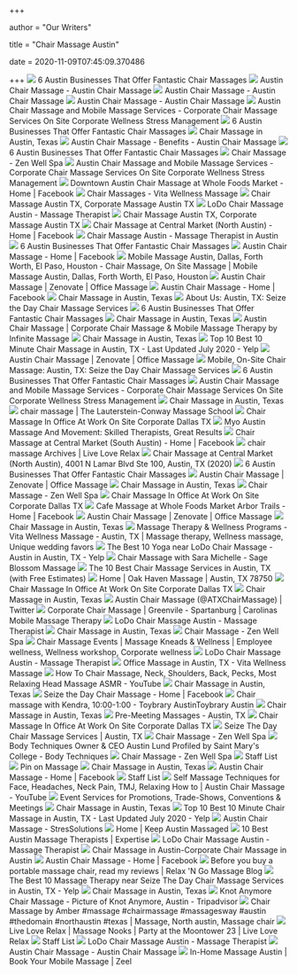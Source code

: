 +++
        
author = "Our Writers"
        
title = "Chair Massage Austin"
        
date = 2020-11-09T07:45:09.370486
        
+++
[ ![](https://austinot.com/wp-content/uploads/2019/01/Serenity-Wellness-Mobile-Massage-Therapists.jpg)](https://austinot.com/wp-content/uploads/2019/01/Serenity-Wellness-Mobile-Massage-Therapists.jpg) 6 Austin Businesses That Offer Fantastic Chair Massages
[ ![](https://www.austinchairmassage.com/uploads/3/4/4/8/34483466/editor/austin-chair-massage-therapists-meera-cobi-lindsay-katy-cheryl-v2_1.jpg?1531322776)](https://www.austinchairmassage.com/uploads/3/4/4/8/34483466/editor/austin-chair-massage-therapists-meera-cobi-lindsay-katy-cheryl-v2_1.jpg?1531322776) Austin Chair Massage - Austin Chair Massage
[ ![](http://austinchairmassage.com/uploads/3/4/4/8/34483466/3929399_orig.jpg)](http://austinchairmassage.com/uploads/3/4/4/8/34483466/3929399_orig.jpg) Austin Chair Massage - Austin Chair Massage
[ ![](https://www.austinchairmassage.com/uploads/3/4/4/8/34483466/austin-chair-massage-katy-massage-therapist-mobile-massage_orig.jpg)](https://www.austinchairmassage.com/uploads/3/4/4/8/34483466/austin-chair-massage-katy-massage-therapist-mobile-massage_orig.jpg) Austin Chair Massage - Austin Chair Massage
[ ![](https://bodyworkalternatives.com/wp-content/uploads/2015/11/austin-corporate-chair-massage-workplace.png)](https://bodyworkalternatives.com/wp-content/uploads/2015/11/austin-corporate-chair-massage-workplace.png) Austin Chair Massage and Mobile Massage Services - Corporate Chair Massage  Services On Site Corporate Wellness Stress Management
[ ![](https://austinot.com/wp-content/uploads/2019/01/Seize-the-Day-Chair-Massage-Somnio-1024x768.jpg)](https://austinot.com/wp-content/uploads/2019/01/Seize-the-Day-Chair-Massage-Somnio-1024x768.jpg) 6 Austin Businesses That Offer Fantastic Chair Massages
[ ![](https://lodochairmassage.com/userfiles/1463/images/service-office-chair-massage.jpg)](https://lodochairmassage.com/userfiles/1463/images/service-office-chair-massage.jpg) Chair Massage in Austin, Texas
[ ![](http://austinchairmassage.com/uploads/3/4/4/8/34483466/2613113.jpg)](http://austinchairmassage.com/uploads/3/4/4/8/34483466/2613113.jpg) Austin Chair Massage - Benefits - Austin Chair Massage
[ ![](https://austinot.com/wp-content/uploads/2019/01/Zen-Well-Chair-Massage.jpg)](https://austinot.com/wp-content/uploads/2019/01/Zen-Well-Chair-Massage.jpg) 6 Austin Businesses That Offer Fantastic Chair Massages
[ ![](https://www.zenwell.com/wp-content/uploads/2016/04/ZenWell-5-376x250.jpg)](https://www.zenwell.com/wp-content/uploads/2016/04/ZenWell-5-376x250.jpg) Chair Massage - Zen Well Spa
[ ![](https://i2.wp.com/bodyworkalternatives.com/wp-content/uploads/2015/11/austin-corporate-chair-massage-employee-health-fairs-trade-show-texas.png?ssl=1)](https://i2.wp.com/bodyworkalternatives.com/wp-content/uploads/2015/11/austin-corporate-chair-massage-employee-health-fairs-trade-show-texas.png?ssl=1) Austin Chair Massage and Mobile Massage Services - Corporate Chair Massage  Services On Site Corporate Wellness Stress Management
[ ![](https://lookaside.fbsbx.com/lookaside/crawler/media/?media_id=296147687705153)](https://lookaside.fbsbx.com/lookaside/crawler/media/?media_id=296147687705153) Downtown Austin Chair Massage at Whole Foods Market - Home | Facebook
[ ![](https://static.spacecrafted.com/e56223bd68954f7d9aeb9fc1d8e08512/i/bee65eff13644362b39708449c4fd0c5/1/4SoifmQp45JMgBnHp7ed2/Copy%20of%20Chair.Massage.Austin.jpeg)](https://static.spacecrafted.com/e56223bd68954f7d9aeb9fc1d8e08512/i/bee65eff13644362b39708449c4fd0c5/1/4SoifmQp45JMgBnHp7ed2/Copy%20of%20Chair.Massage.Austin.jpeg) Chair Massages - Vita Wellness Massage
[ ![](https://massageintegration.com/wp-content/uploads/2020/02/Chair-Massage-At-Work-Corporate-Chair-Massage-Dallas-Fort-Worth-Austin-Houston-San-Antonio-TX-Massage-Integration.jpg)](https://massageintegration.com/wp-content/uploads/2020/02/Chair-Massage-At-Work-Corporate-Chair-Massage-Dallas-Fort-Worth-Austin-Houston-San-Antonio-TX-Massage-Integration.jpg) Chair Massage Austin TX, Corporate Massage Austin TX
[ ![](https://lh3.googleusercontent.com/NkPl7UejkJjCu2SyBLQcGOCGp8dNV_JPE9Dc1m5Fg1nkvFqXF8zRP29d6hA0zl1_acCLK2EiJ4ZHL6E2JQ=w1080-h608-p-no-v0)](https://lh3.googleusercontent.com/NkPl7UejkJjCu2SyBLQcGOCGp8dNV_JPE9Dc1m5Fg1nkvFqXF8zRP29d6hA0zl1_acCLK2EiJ4ZHL6E2JQ=w1080-h608-p-no-v0) LoDo Chair Massage Austin - Massage Therapist
[ ![](https://massageintegration.com/wp-content/uploads/2017/10/Chair-Massage-Austin-Corporate-Massage-Office-Massage-Events.jpg)](https://massageintegration.com/wp-content/uploads/2017/10/Chair-Massage-Austin-Corporate-Massage-Office-Massage-Events.jpg) Chair Massage Austin TX, Corporate Massage Austin TX
[ ![](https://lookaside.fbsbx.com/lookaside/crawler/media/?media_id=1947921438563018)](https://lookaside.fbsbx.com/lookaside/crawler/media/?media_id=1947921438563018) Chair Massage at Central Market (North Austin) - Home | Facebook
[ ![](https://lh3.googleusercontent.com/yhXvjM7wnSo46Wl47Y5cEUdCYy59BzVRo8HkCfdk1GU63RGjvErAzS9DwjIXOJpbrSKS5w0PX1_xN4pE=w1080-h608-p-no-v0)](https://lh3.googleusercontent.com/yhXvjM7wnSo46Wl47Y5cEUdCYy59BzVRo8HkCfdk1GU63RGjvErAzS9DwjIXOJpbrSKS5w0PX1_xN4pE=w1080-h608-p-no-v0) Chair Massage Austin - Massage Therapist in Austin
[ ![](https://austinot.com/wp-content/uploads/2019/01/Austin-Chair-Massage-Meera-Hoffman-e1547736162956.jpg)](https://austinot.com/wp-content/uploads/2019/01/Austin-Chair-Massage-Meera-Hoffman-e1547736162956.jpg) 6 Austin Businesses That Offer Fantastic Chair Massages
[ ![](https://lookaside.fbsbx.com/lookaside/crawler/media/?media_id=835158083275853)](https://lookaside.fbsbx.com/lookaside/crawler/media/?media_id=835158083275853) Austin Chair Massage - Home | Facebook
[ ![](https://img1.wsimg.com/isteam/ip/de5fb9be-d378-4de2-99cb-ecbdb1a17b13/images.jpeg/:/cr=t:0%25,l:0%25,w:100%25,h:100%25/rs=w:400,cg:true)](https://img1.wsimg.com/isteam/ip/de5fb9be-d378-4de2-99cb-ecbdb1a17b13/images.jpeg/:/cr=t:0%25,l:0%25,w:100%25,h:100%25/rs=w:400,cg:true) Mobile Massage Austin, Dallas, Forth Worth, El Paso, Houston - Chair Massage,  On Site Massage | Mobile Massage Austin, Dallas, Forth Worth, El Paso,  Houston
[ ![](https://zenovate.com/wp-content/uploads/2020/02/Amelia_033-full-3.jpg)](https://zenovate.com/wp-content/uploads/2020/02/Amelia_033-full-3.jpg) Austin Chair Massage | Zenovate | Office Massage
[ ![](https://lookaside.fbsbx.com/lookaside/crawler/media/?media_id=209122882546046)](https://lookaside.fbsbx.com/lookaside/crawler/media/?media_id=209122882546046) Austin Chair Massage - Home | Facebook
[ ![](https://lodochairmassage.com/userfiles/1463/images/massage-thumb-1.jpg)](https://lodochairmassage.com/userfiles/1463/images/massage-thumb-1.jpg) Chair Massage in Austin, Texas
[ ![](https://seizethedaymassage.com/wordpress1/wp-content/uploads/2015/09/LoganElbowThumbsup_300px.jpg)](https://seizethedaymassage.com/wordpress1/wp-content/uploads/2015/09/LoganElbowThumbsup_300px.jpg) About Us: Austin, TX: Seize the Day Chair Massage Services
[ ![](https://austinot.com/wp-content/uploads/2019/01/A-Healers-Touch-Chair-Massage-Copy.jpg)](https://austinot.com/wp-content/uploads/2019/01/A-Healers-Touch-Chair-Massage-Copy.jpg) 6 Austin Businesses That Offer Fantastic Chair Massages
[ ![](https://lodochairmassage.com/userfiles/1463/images/austin-massage-jen.jpg)](https://lodochairmassage.com/userfiles/1463/images/austin-massage-jen.jpg) Chair Massage in Austin, Texas
[ ![](https://www.infinitemassage.com/wp-content/uploads/2019/01/header_atlanta-624x184.jpg)](https://www.infinitemassage.com/wp-content/uploads/2019/01/header_atlanta-624x184.jpg) Austin Chair Massage | Corporate Chair Massage & Mobile Massage Therapy by  Infinite Massage
[ ![](https://lodochairmassage.com/userfiles/1463/images/DSC_0014.JPG?t=20190308120317)](https://lodochairmassage.com/userfiles/1463/images/DSC_0014.JPG?t=20190308120317) Chair Massage in Austin, Texas
[ ![](https://s3-media0.fl.yelpcdn.com/bphoto/mcGy-JN1_GmzKR2cOLIG9A/ls.jpg)](https://s3-media0.fl.yelpcdn.com/bphoto/mcGy-JN1_GmzKR2cOLIG9A/ls.jpg) Top 10 Best 10 Minute Chair Massage in Austin, TX - Last Updated July 2020  - Yelp
[ ![](https://zenovate.com/wp-content/uploads/2020/02/DSC02042-1-scaled.jpg)](https://zenovate.com/wp-content/uploads/2020/02/DSC02042-1-scaled.jpg) Austin Chair Massage | Zenovate | Office Massage
[ ![](https://seizethedaymassage.com/wordpress1/wp-content/uploads/2016/08/logo_new1.png)](https://seizethedaymassage.com/wordpress1/wp-content/uploads/2016/08/logo_new1.png) Mobile, On-Site Chair Massage: Austin, TX: Seize the Day Chair Massage  Services
[ ![](https://austinot.com/wp-content/uploads/2019/01/Myo-Massage-Bodywork-and-Acupuncture.jpg)](https://austinot.com/wp-content/uploads/2019/01/Myo-Massage-Bodywork-and-Acupuncture.jpg) 6 Austin Businesses That Offer Fantastic Chair Massages
[ ![](https://i0.wp.com/bodyworkalternatives.com/wp-content/uploads/2015/11/austin-corporate-chair-massage-book-now-proposal-rates-contract.png?resize=600%2C200&ssl=1)](https://i0.wp.com/bodyworkalternatives.com/wp-content/uploads/2015/11/austin-corporate-chair-massage-book-now-proposal-rates-contract.png?resize=600%2C200&ssl=1) Austin Chair Massage and Mobile Massage Services - Corporate Chair Massage  Services On Site Corporate Wellness Stress Management
[ ![](https://lodochairmassage.com/userfiles/1463/images/Stock301.jpeg?t=20190718090734)](https://lodochairmassage.com/userfiles/1463/images/Stock301.jpeg?t=20190718090734) Chair Massage in Austin, Texas
[ ![](https://i0.wp.com/www.tlcmassageschool.com/wp-content/uploads/2018/07/chair-massage-e1532614582892.png?resize=350%2C245&ssl=1)](https://i0.wp.com/www.tlcmassageschool.com/wp-content/uploads/2018/07/chair-massage-e1532614582892.png?resize=350%2C245&ssl=1) chair massage | The Lauterstein-Conway Massage School
[ ![](https://cdn.shortpixel.ai/client/q_glossy,ret_img/https://massageintegration.com/wp-content/uploads/2020/02/Massage-At-Work-Chair-Massage-Corporate-Massage-Dallas-Fort-Worth-Austin-Houston-San-Antonio-TX.jpg)](https://cdn.shortpixel.ai/client/q_glossy,ret_img/https://massageintegration.com/wp-content/uploads/2020/02/Massage-At-Work-Chair-Massage-Corporate-Massage-Dallas-Fort-Worth-Austin-Houston-San-Antonio-TX.jpg) Chair Massage In Office At Work On Site Corporate Dallas TX
[ ![](https://myoaustin.com/wp-content/uploads/2019/12/Austin-floor-barre-instructor-Rachel-Meador.jpg)](https://myoaustin.com/wp-content/uploads/2019/12/Austin-floor-barre-instructor-Rachel-Meador.jpg) Myo Austin Massage And Movement: Skilled Therapists, Great Results
[ ![](https://lookaside.fbsbx.com/lookaside/crawler/media/?media_id=2467908379906720)](https://lookaside.fbsbx.com/lookaside/crawler/media/?media_id=2467908379906720) Chair Massage at Central Market (South Austin) - Home | Facebook
[ ![](https://liveloverelax.com/wp-content/uploads/2019/04/Live-Love-Relax_Wedding_day_Massage_Brides-of-Austin_2019-SASHA10-300x200.jpg)](https://liveloverelax.com/wp-content/uploads/2019/04/Live-Love-Relax_Wedding_day_Massage_Brides-of-Austin_2019-SASHA10-300x200.jpg) chair massage Archives | Live Love Relax
[ ![](https://scontent.fymy1-2.fna.fbcdn.net/v/t1.0-9/p720x720/40526750_1947922631896232_5337998261292630016_o.jpg?_nc_cat=106&_nc_sid=85a577&_nc_ohc=OLixdI2XnGoAX_mepBt&_nc_ht=scontent.fymy1-2.fna&tp=6&oh=12aa78104f22ef4194e55ba243e1ca0c&oe=5FAE1028)](https://scontent.fymy1-2.fna.fbcdn.net/v/t1.0-9/p720x720/40526750_1947922631896232_5337998261292630016_o.jpg?_nc_cat=106&_nc_sid=85a577&_nc_ohc=OLixdI2XnGoAX_mepBt&_nc_ht=scontent.fymy1-2.fna&tp=6&oh=12aa78104f22ef4194e55ba243e1ca0c&oe=5FAE1028) Chair Massage at Central Market (North Austin), 4001 N Lamar Blvd Ste 100,  Austin, TX (2020)
[ ![](https://austinot.com/wp-content/uploads/2019/01/Knot-Anymore-Chair-Massage-Caffe-Teo-1024x768-1-e1548086837488.jpg)](https://austinot.com/wp-content/uploads/2019/01/Knot-Anymore-Chair-Massage-Caffe-Teo-1024x768-1-e1548086837488.jpg) 6 Austin Businesses That Offer Fantastic Chair Massages
[ ![](https://zenovate.com/wp-content/uploads/2020/01/Corporate-Chair-Massage-Local-Pages-4.jpg)](https://zenovate.com/wp-content/uploads/2020/01/Corporate-Chair-Massage-Local-Pages-4.jpg) Austin Chair Massage | Zenovate | Office Massage
[ ![](https://lodochairmassage.com/userfiles/1463/images/massage-thumb-2.jpg)](https://lodochairmassage.com/userfiles/1463/images/massage-thumb-2.jpg) Chair Massage in Austin, Texas
[ ![](https://www.zenwell.com/wp-content/uploads/2015/10/cropped-ZW_square-e14436854983911.jpg)](https://www.zenwell.com/wp-content/uploads/2015/10/cropped-ZW_square-e14436854983911.jpg) Chair Massage - Zen Well Spa
[ ![](https://cdn.shortpixel.ai/client/q_glossy,ret_img,w_300,h_253/https://massageintegration.com/wp-content/uploads/2020/02/Corporate-Chair-Massage-In-Office-At-Work-Dallas-Fort-Worth-Houston-Austin-San-Antonio-TX-by-Massage-Integration-300x253.jpg)](https://cdn.shortpixel.ai/client/q_glossy,ret_img,w_300,h_253/https://massageintegration.com/wp-content/uploads/2020/02/Corporate-Chair-Massage-In-Office-At-Work-Dallas-Fort-Worth-Houston-Austin-San-Antonio-TX-by-Massage-Integration-300x253.jpg) Chair Massage In Office At Work On Site Corporate Dallas TX
[ ![](https://lookaside.fbsbx.com/lookaside/crawler/media/?media_id=1318233914902912)](https://lookaside.fbsbx.com/lookaside/crawler/media/?media_id=1318233914902912) Cafe Massage at Whole Foods Market Arbor Trails - Home | Facebook
[ ![](https://zenovate.com/wp-content/uploads/2020/02/DSC02115-1-scaled.jpg)](https://zenovate.com/wp-content/uploads/2020/02/DSC02115-1-scaled.jpg) Austin Chair Massage | Zenovate | Office Massage
[ ![](https://lodochairmassage.com/userfiles/1463/images/austin-kirsten.jpg)](https://lodochairmassage.com/userfiles/1463/images/austin-kirsten.jpg) Chair Massage in Austin, Texas
[ ![](https://i.pinimg.com/originals/c4/16/c5/c416c52f62349adc78cc1f246142e31b.jpg)](https://i.pinimg.com/originals/c4/16/c5/c416c52f62349adc78cc1f246142e31b.jpg) Massage Therapy & Wellness Programs - Vita Wellness Massage - Austin, TX |  Massage therapy, Wellness massage, Unique wedding favors
[ ![](https://s3-media0.fl.yelpcdn.com/bphoto/UYK9DrmfQIKwcTcsZFhNRA/ls.jpg)](https://s3-media0.fl.yelpcdn.com/bphoto/UYK9DrmfQIKwcTcsZFhNRA/ls.jpg) The Best 10 Yoga near LoDo Chair Massage - Austin in Austin, TX - Yelp
[ ![](https://sageblossommassage.com/wp-content/uploads/2020/03/CHAIR-MASSAGE-1024x407.jpg)](https://sageblossommassage.com/wp-content/uploads/2020/03/CHAIR-MASSAGE-1024x407.jpg) Chair Massage with Sara Michelle - Sage Blossom Massage
[ ![](https://production-next-images-cdn.thumbtack.com/i/399774754386616333/desktop/standard/400square-legacy)](https://production-next-images-cdn.thumbtack.com/i/399774754386616333/desktop/standard/400square-legacy) The 10 Best Chair Massage Services in Austin, TX (with Free Estimates)
[ ![](https://3989ac5bcbe1edfc864a-0a7f10f87519dba22d2dbc6233a731e5.ssl.cf2.rackcdn.com/oakhavenmassageaustin/logo/oak-haven-logo-1/oak-haven-logo-1_600x340.png)](https://3989ac5bcbe1edfc864a-0a7f10f87519dba22d2dbc6233a731e5.ssl.cf2.rackcdn.com/oakhavenmassageaustin/logo/oak-haven-logo-1/oak-haven-logo-1_600x340.png) Home | Oak Haven Massage | Austin, TX 78750
[ ![](https://cdn.shortpixel.ai/client/q_glossy,ret_img,w_300,h_253/https://massageintegration.com/wp-content/uploads/2020/02/Chair-Massage-Therapist-Mobile-Corporate-Massage-At-Work-Dallas-Austin-Houston-San-Antonio-TX.jpg)](https://cdn.shortpixel.ai/client/q_glossy,ret_img,w_300,h_253/https://massageintegration.com/wp-content/uploads/2020/02/Chair-Massage-Therapist-Mobile-Corporate-Massage-At-Work-Dallas-Austin-Houston-San-Antonio-TX.jpg) Chair Massage In Office At Work On Site Corporate Dallas TX
[ ![](https://lodochairmassage.com/userfiles/1463/images/austin-massage-leslie.jpg)](https://lodochairmassage.com/userfiles/1463/images/austin-massage-leslie.jpg) Chair Massage in Austin, Texas
[ ![](https://pbs.twimg.com/media/BmrLQDeCMAAyBN2.jpg)](https://pbs.twimg.com/media/BmrLQDeCMAAyBN2.jpg) Austin Chair Massage (@ATXChairMassage) | Twitter
[ ![](https://www.greenvillespartanburgmobilemassage.com/wp-content/uploads/2012/08/corporate.jpg)](https://www.greenvillespartanburgmobilemassage.com/wp-content/uploads/2012/08/corporate.jpg) Corporate Chair Massage | Greenvile - Spartanburg | Carolinas Mobile Massage  Therapy
[ ![](https://lh3.googleusercontent.com/qV7RALdk36QMk3rn6XIsEdc2vDDu2W9Ra0kJQmiZphvREcy83hOXF_e0vi47PbnlKwTkkdvy4snUN1WIaw=w768-h768-n-o-v1)](https://lh3.googleusercontent.com/qV7RALdk36QMk3rn6XIsEdc2vDDu2W9Ra0kJQmiZphvREcy83hOXF_e0vi47PbnlKwTkkdvy4snUN1WIaw=w768-h768-n-o-v1) LoDo Chair Massage Austin - Massage Therapist
[ ![](https://lodochairmassage.com/userfiles/1463/images/choicekinchen.jpg)](https://lodochairmassage.com/userfiles/1463/images/choicekinchen.jpg) Chair Massage in Austin, Texas
[ ![](https://www.zenwell.com/wp-content/uploads/2016/05/relaxation-Awaits-2-820x171.jpeg)](https://www.zenwell.com/wp-content/uploads/2016/05/relaxation-Awaits-2-820x171.jpeg) Chair Massage - Zen Well Spa
[ ![](https://i.pinimg.com/originals/af/02/99/af0299078aab38a836f2049d57c06e76.png)](https://i.pinimg.com/originals/af/02/99/af0299078aab38a836f2049d57c06e76.png) Chair Massage Events | Massage Kneads & Wellness | Employee wellness,  Wellness workshop, Corporate wellness
[ ![](https://lh3.googleusercontent.com/keomJybUb9IzVhj_MHXT7GepWYu9VrbuMIaPAKL2b0CFX2oMQ1UeSEOMHDnIAeYXDLJb7STBnnQryPMZ8Q=w768-h768-n-o-v1)](https://lh3.googleusercontent.com/keomJybUb9IzVhj_MHXT7GepWYu9VrbuMIaPAKL2b0CFX2oMQ1UeSEOMHDnIAeYXDLJb7STBnnQryPMZ8Q=w768-h768-n-o-v1) LoDo Chair Massage Austin - Massage Therapist
[ ![](https://static.spacecrafted.com/e56223bd68954f7d9aeb9fc1d8e08512/i/d48ac1c8aae3470799d3594850d360c1/1/4SoifmQp45JMgBnHp7ed2/77056665c153605d4e108b94267d28ee-c4ead447eea3e65a0fcd35992577d16f.jpg)](https://static.spacecrafted.com/e56223bd68954f7d9aeb9fc1d8e08512/i/d48ac1c8aae3470799d3594850d360c1/1/4SoifmQp45JMgBnHp7ed2/77056665c153605d4e108b94267d28ee-c4ead447eea3e65a0fcd35992577d16f.jpg) Office Massage in Austin, TX - Vita Wellness Massage
[ ![](https://i.ytimg.com/vi/2oYdT67iA9k/maxresdefault.jpg)](https://i.ytimg.com/vi/2oYdT67iA9k/maxresdefault.jpg) How To Chair Massage, Neck, Shoulders, Back, Pecks, Most Relaxing Head  Massage ASMR - YouTube
[ ![](https://lodochairmassage.com/userfiles/1463/images/Photo%20Kathleen(5).jpg?t=20200819080841)](https://lodochairmassage.com/userfiles/1463/images/Photo%20Kathleen(5).jpg?t=20200819080841) Chair Massage in Austin, Texas
[ ![](https://lookaside.fbsbx.com/lookaside/crawler/media/?media_id=655254984503723)](https://lookaside.fbsbx.com/lookaside/crawler/media/?media_id=655254984503723) Seize the Day Chair Massage - Home | Facebook
[ ![](http://toybraryaustin.com/wp-content/uploads/2018/06/Kendra-massage.png)](http://toybraryaustin.com/wp-content/uploads/2018/06/Kendra-massage.png) Chair massage with Kendra, 10:00-1:00 - Toybrary AustinToybrary Austin
[ ![](https://lodochairmassage.com/userfiles/1463/sarahbarnes.jpg)](https://lodochairmassage.com/userfiles/1463/sarahbarnes.jpg) Chair Massage in Austin, Texas
[ ![](https://seizethedaymassage.com/wordpress1/wp-content/uploads/2015/09/lowerbackmassRGB_280w.jpg)](https://seizethedaymassage.com/wordpress1/wp-content/uploads/2015/09/lowerbackmassRGB_280w.jpg) Pre-Meeting Massages - Austin, TX
[ ![](https://cdn.shortpixel.ai/client/q_glossy,ret_img/https://massageintegration.com/wp-content/uploads/2020/02/Chair-Massage-Corporate-Massage-In-Office.jpg)](https://cdn.shortpixel.ai/client/q_glossy,ret_img/https://massageintegration.com/wp-content/uploads/2020/02/Chair-Massage-Corporate-Massage-In-Office.jpg) Chair Massage In Office At Work On Site Corporate Dallas TX
[ ![](https://assets.simpleviewinc.com/simpleview/image/fetch/c_fill,h_362,q_75,w_545/https://assets.simpleviewinc.com/simpleview/image/upload/crm/austin/Seize-the-Day-Listing-Image-be67af8cc3b162c_be67b141-e925-6317-5940f194f70a09c3.jpg)](https://assets.simpleviewinc.com/simpleview/image/fetch/c_fill,h_362,q_75,w_545/https://assets.simpleviewinc.com/simpleview/image/upload/crm/austin/Seize-the-Day-Listing-Image-be67af8cc3b162c_be67b141-e925-6317-5940f194f70a09c3.jpg) Seize The Day Chair Massage Services | Austin, TX
[ ![](https://www.zenwell.com/wp-content/uploads/2014/09/scalp-massage.png)](https://www.zenwell.com/wp-content/uploads/2014/09/scalp-massage.png) Chair Massage - Zen Well Spa
[ ![](https://bodytechniques.com/wp-content/uploads/elementor/thumbs/Austin-Massage-Min-ojbwgd04xzmsbqiug67vnen5rbdvwiuld8r1xbjzbc.jpg)](https://bodytechniques.com/wp-content/uploads/elementor/thumbs/Austin-Massage-Min-ojbwgd04xzmsbqiug67vnen5rbdvwiuld8r1xbjzbc.jpg) Body Techniques Owner & CEO Austin Lund Profiled by Saint Mary's College -  Body Techniques
[ ![](https://www.zenwell.com/wp-content/uploads/2016/05/chair-massage-review.jpeg)](https://www.zenwell.com/wp-content/uploads/2016/05/chair-massage-review.jpeg) Chair Massage - Zen Well Spa
[ ![](https://mindbodyapp.s3.amazonaws.com/staff/oakhavenmassageaustin_staff_100000251_40445.jpeg)](https://mindbodyapp.s3.amazonaws.com/staff/oakhavenmassageaustin_staff_100000251_40445.jpeg) Staff List
[ ![](https://i.pinimg.com/originals/8f/00/b9/8f00b979e847bc4f9c14c3be3e23e909.jpg)](https://i.pinimg.com/originals/8f/00/b9/8f00b979e847bc4f9c14c3be3e23e909.jpg) Pin on Massage
[ ![](https://lodochairmassage.com/userfiles/1463/images/austin-li.jpg)](https://lodochairmassage.com/userfiles/1463/images/austin-li.jpg) Chair Massage in Austin, Texas
[ ![](https://lookaside.fbsbx.com/lookaside/crawler/media/?media_id=556752084425112)](https://lookaside.fbsbx.com/lookaside/crawler/media/?media_id=556752084425112) Austin Chair Massage - Home | Facebook
[ ![](https://mindbodyapp.s3.amazonaws.com/staff/oakhavenmassageaustin_staff_100000253_45944.jpeg)](https://mindbodyapp.s3.amazonaws.com/staff/oakhavenmassageaustin_staff_100000253_45944.jpeg) Staff List
[ ![](https://i.ytimg.com/vi/co19vWFJZ90/maxresdefault.jpg)](https://i.ytimg.com/vi/co19vWFJZ90/maxresdefault.jpg) Self Massage Techniques for Face, Headaches, Neck Pain, TMJ, Relaxing How  to | Austin Chair Massage - YouTube
[ ![](http://www.stressrecess.com/wp-content/uploads/2012/10/chair-massage-trade-show-s1-corp.jpg)](http://www.stressrecess.com/wp-content/uploads/2012/10/chair-massage-trade-show-s1-corp.jpg) Event Services for Promotions, Trade-Shows, Conventions & Meetings
[ ![](https://lodochairmassage.com/userfiles/1463/images/lodo-chair-massage-location-city.jpg)](https://lodochairmassage.com/userfiles/1463/images/lodo-chair-massage-location-city.jpg) Chair Massage in Austin, Texas
[ ![](https://s3-media0.fl.yelpcdn.com/bphoto/utG0EP9bpE0CBYKrsS4dxA/ls.jpg)](https://s3-media0.fl.yelpcdn.com/bphoto/utG0EP9bpE0CBYKrsS4dxA/ls.jpg) Top 10 Best 10 Minute Chair Massage in Austin, TX - Last Updated July 2020  - Yelp
[ ![](http://www.mystressolutions.com/images/julie2.jpg)](http://www.mystressolutions.com/images/julie2.jpg) Austin Chair Massage - StresSolutions
[ ![](http://www.keepaustinmassaged.com/uploads/9/0/9/3/9093229/header_images/1518047155.jpg)](http://www.keepaustinmassaged.com/uploads/9/0/9/3/9093229/header_images/1518047155.jpg) Home | Keep Austin Massaged
[ ![](https://res.cloudinary.com/expertise-com/image/upload/f_auto,fl_lossy,q_auto:low/remote_media/logos/austin_tx_massage-therapy_24.jpg)](https://res.cloudinary.com/expertise-com/image/upload/f_auto,fl_lossy,q_auto:low/remote_media/logos/austin_tx_massage-therapy_24.jpg) 10 Best Austin Massage Therapists | Expertise
[ ![](https://lh3.googleusercontent.com/9kqj2q9lGBxwlDK8uefgCQ_JoJ6AXp2dShyfYPeRpkvgDTg-ce3Cv-SF4GItZ-jHkqMNx4whDiI71Zf4WA=w768-h768-n-o-v1)](https://lh3.googleusercontent.com/9kqj2q9lGBxwlDK8uefgCQ_JoJ6AXp2dShyfYPeRpkvgDTg-ce3Cv-SF4GItZ-jHkqMNx4whDiI71Zf4WA=w768-h768-n-o-v1) LoDo Chair Massage Austin - Massage Therapist
[ ![](https://massagebydesign.net/wp-content/uploads/sites/14/2018/02/Logo-uploaded-to-new-site-300x292.png)](https://massagebydesign.net/wp-content/uploads/sites/14/2018/02/Logo-uploaded-to-new-site-300x292.png) Chair Massage in Austin-Corporate Chair Massage in Austin
[ ![](https://lookaside.fbsbx.com/lookaside/crawler/media/?media_id=214550025242578)](https://lookaside.fbsbx.com/lookaside/crawler/media/?media_id=214550025242578) Austin Chair Massage - Home | Facebook
[ ![](https://relaxngomassage.files.wordpress.com/2012/05/chair-massage-college-student-1.jpg)](https://relaxngomassage.files.wordpress.com/2012/05/chair-massage-college-student-1.jpg) Before you buy a portable massage chair, read my reviews | Relax 'N Go  Massage Blog
[ ![](https://s3-media2.fl.yelpcdn.com/bphoto/mq0XlYLjGwV-L1hUK-2CZw/ls.jpg)](https://s3-media2.fl.yelpcdn.com/bphoto/mq0XlYLjGwV-L1hUK-2CZw/ls.jpg) The Best 10 Massage Therapy near Seize The Day Chair Massage Services in  Austin, TX - Yelp
[ ![](https://lodochairmassage.com/userfiles/1463/images/Photo302.jpg?t=20190718090705)](https://lodochairmassage.com/userfiles/1463/images/Photo302.jpg?t=20190718090705) Chair Massage in Austin, Texas
[ ![](https://media-cdn.tripadvisor.com/media/photo-s/0d/91/64/f9/knot-anymore-chair-massage.jpg)](https://media-cdn.tripadvisor.com/media/photo-s/0d/91/64/f9/knot-anymore-chair-massage.jpg) Knot Anymore Chair Massage - Picture of Knot Anymore, Austin - Tripadvisor
[ ![](https://i.pinimg.com/originals/b7/d6/d9/b7d6d9a28ec6ae2aed6830231b213259.jpg)](https://i.pinimg.com/originals/b7/d6/d9/b7d6d9a28ec6ae2aed6830231b213259.jpg) Chair Massage by Amber #massage #chairmassage #massagesway #austin  #thedomain #northaustin #texas | Massage, North austin, Massage chair
[ ![](https://liveloverelax.com/wp-content/uploads/2018/07/Live-Love-Relax-Massage-Nooks-Party-at-the-Moontower-23.jpg)](https://liveloverelax.com/wp-content/uploads/2018/07/Live-Love-Relax-Massage-Nooks-Party-at-the-Moontower-23.jpg) Live Love Relax | Massage Nooks | Party at the Moontower 23 | Live Love  Relax
[ ![](https://mindbodyapp.s3.amazonaws.com/staff/oakhavenmassageaustin_staff_100000256_13783.jpeg)](https://mindbodyapp.s3.amazonaws.com/staff/oakhavenmassageaustin_staff_100000256_13783.jpeg) Staff List
[ ![](https://lh3.googleusercontent.com/p/AF1QipMfe8YjiTXexKzGeb--YiceqoSBJqJYKlgNisbJ=s1280-p-no-v1)](https://lh3.googleusercontent.com/p/AF1QipMfe8YjiTXexKzGeb--YiceqoSBJqJYKlgNisbJ=s1280-p-no-v1) LoDo Chair Massage Austin - Massage Therapist
[ ![](https://www.austinchairmassage.com/uploads/3/4/4/8/34483466/edited/meeramassage-katrina.jpg)](https://www.austinchairmassage.com/uploads/3/4/4/8/34483466/edited/meeramassage-katrina.jpg) Austin Chair Massage - Austin Chair Massage
[ ![](https://www.zeel.com/assets/4/svg/massages/sports.svg)](https://www.zeel.com/assets/4/svg/massages/sports.svg) In-Home Massage Austin | Book Your Mobile Massage | Zeel
